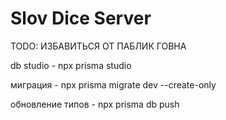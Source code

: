 # Slov Dice Server

TODO: ИЗБАВИТЬСЯ ОТ ПАБЛИК ГОВНА

db studio - npx prisma studio

миграция - npx prisma migrate dev --create-only

обновление типов - npx prisma db push
